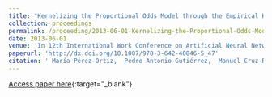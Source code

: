 ```yaml
---
title: "Kernelizing the Proportional Odds Model through the Empirical Kernel Mapping"
collection: proceedings
permalink: /proceeding/2013-06-01-Kernelizing-the-Proportional-Odds-Model-through-the-Empirical-Kernel-Mapping
date: 2013-06-01
venue: 'In 12th International Work Conference on Artificial Neural Networks (IWANN2013)'
paperurl: 'http://dx.doi.org/10.1007/978-3-642-40846-5_47'
citation: ' María Pérez-Ortiz,  Pedro Antonio Gutiérrez,  Manuel Cruz-Ramírez,  Javier Sánchez-Monedero,  César Hervás-Martínez, &quot;Kernelizing the Proportional Odds Model through the Empirical Kernel Mapping.&quot; In 12th International Work Conference on Artificial Neural Networks (IWANN2013), Lecture Notes on Computer Science (LNCS), Vol. 7902, 2013, Tenerife, Spain, pp.270-280.'
---
```

[Access paper here](http://dx.doi.org/10.1007/978-3-642-40846-5_47){:target="_blank"}
